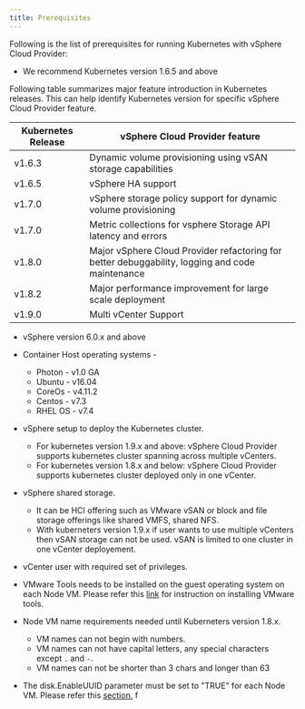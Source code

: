 ```yaml
---
title: Prerequisites
---
```


Following is the list of prerequisites for running Kubernetes with vSphere Cloud Provider:

* We recommend Kubernetes version 1.6.5 and above

Following table summarizes major feature introduction in Kubernetes releases. This can help identify Kubernetes version for specific vSphere Cloud Provider feature.

| Kubernetes Release | vSphere Cloud Provider feature |
| ------ | ------ |
| v1.6.3 | Dynamic volume provisioning using vSAN storage capabilities |
| v1.6.5 | vSphere HA support |
| v1.7.0 | vSphere storage policy support for dynamic volume provisioning |
| v1.7.0 | Metric collections for vsphere Storage API latency and errors |
| v1.8.0 | Major vSphere Cloud Provider refactoring for better debuggability, logging     and code maintenance |
| v1.8.2 | Major performance improvement for large scale deployment |
| v1.9.0 | Multi vCenter Support |

* vSphere version 6.0.x and above

* Container Host operating systems -
    - Photon - v1.0 GA
    - Ubuntu - v16.04
    - CoreOs - v4.11.2
    - Centos  - v7.3
    - RHEL OS -  v7.4

* vSphere setup to deploy the Kubernetes cluster.
   - For kubernetes version 1.9.x and above: vSphere Cloud Provider supports kubernetes cluster spanning across multiple vCenters.
   - For kubernetes version 1.8.x and below: vSphere Cloud Provider supports kubernetes cluster deployed only in one vCenter.
* vSphere shared storage.
   - It can be HCI offering such as VMware vSAN or block and file storage offerings like shared VMFS, shared NFS.
   - With kuberneters version 1.9.x if user wants to use multiple vCenters then vSAN storage can not be used. vSAN is limited to one cluster in one vCenter deployement.
* vCenter user with required set of privileges.
* VMware Tools needs to be installed on the guest operating system on each Node VM. Please refer this [link](https://docs.vmware.com/en/VMware-vSphere/6.5/com.vmware.vsphere.html.hostclient.doc/GUID-ED3ECA21-5763-4919-8947-A819A17980FB.html) for instruction on installing VMware tools.
* Node VM name requirements needed until Kuberneters version 1.8.x.
    - VM names can not begin with numbers.
    - VM names can not have capital letters, any special characters except `.` and `-`.
    - VM names can not be shorter than 3 chars and longer than 63
* The disk.EnableUUID parameter must be set to "TRUE" for each Node VM. Please refer this [section.](/vsphere-storage-for-kubernetes/documentation/existing.html#enable-disk-uuid-on-node-virtual-machines)
f 
